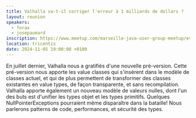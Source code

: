 ```yaml
---
title: Valhalla va-t-il corriger l'erreur à 1 milliards de dollars ?
layout: reunion
speakers:
  - forax
  - josepaumard
inscription: https://www.meetup.com/marseille-java-user-group-meetup/events/304057922/
location: tricentis
date: 2024-11-05 19:00:00 +0100
---
```


En juillet dernier, Valhalla nous a gratifiés d'une nouvelle pré-version.
Cette pré-version nous apporte les value classes qui s'insèrent dans le modèle de classes actuel, et qui de plus permettent de transformer des classes existantes en value types, de façon transparente, et sans recompilation.
Valhalla apporte également un nouveau modèle de valeurs nulles, dont l'un des buts est d'unifier les types objet et les types primitifs. Quelques NullPointerExceptions pourraient même disparaître dans la bataille!
Nous parlerons patterns de code, performances, et sécurité des types.
